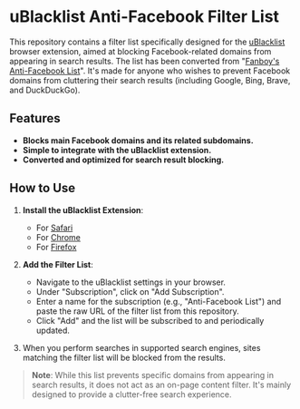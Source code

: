 # uBlacklist Anti-Facebook Filter List

This repository contains a filter list specifically designed for the [uBlacklist](https://github.com/iorate/uBlacklist) browser extension, aimed at blocking Facebook-related domains from appearing in search results. The list has been converted from "[Fanboy's Anti-Facebook List](https://github.com/ryanbr/fanboy-adblock/blob/master/fanboy-antifacebook.txt)". It's made for anyone who wishes to prevent Facebook domains from cluttering their search results (including Google, Bing, Brave, and DuckDuckGo).

## Features
- **Blocks main Facebook domains and its related subdomains.**
- **Simple to integrate with the uBlacklist extension.**
- **Converted and optimized for search result blocking.**

## How to Use

1. **Install the uBlacklist Extension**:
   - For [Safari](https://apps.apple.com/app/ublacklist-for-safari/id1547912640)
   - For [Chrome](https://chrome.google.com/webstore/detail/ublacklist/pncfbmialoiaghdehhbnbhkkgmjanfhe)
   - For [Firefox](https://addons.mozilla.org/en-US/firefox/addon/ublacklist/)

3. **Add the Filter List**:
   - Navigate to the uBlacklist settings in your browser.
   - Under "Subscription", click on "Add Subscription".
   - Enter a name for the subscription (e.g., "Anti-Facebook List") and paste the raw URL of the filter list from this repository.
   - Click "Add" and the list will be subscribed to and periodically updated.

4. When you perform searches in supported search engines, sites matching the filter list will be blocked from the results.

> **Note**: While this list prevents specific domains from appearing in search results, it does not act as an on-page content filter. It's mainly designed to provide a clutter-free search experience.
